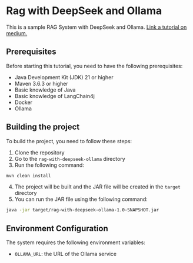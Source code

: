 # Rag with DeepSeek and Ollama
This is a sample RAG System with DeepSeek and Ollama. 
[Link a tutorial on medium.](https://medium.com/@giuseppetrisciuoglio/building-rag-systems-a-complete-guide-to-langchain4j-and-deepseek-r1-e5212aefb8d4)

## Prerequisites
Before starting this tutorial, you need to have the following prerequisites:
- Java Development Kit (JDK) 21 or higher
- Maven 3.6.3 or higher
- Basic knowledge of Java
- Basic knowledge of LangChain4j
- Docker 
- Ollama

## Building the project
To build the project, you need to follow these steps:
1. Clone the repository
2. Go to the `rag-with-deepseek-ollama` directory
3. Run the following command:
```bash
mvn clean install
```
4. The project will be built and the JAR file will be created in the `target` directory
5. You can run the JAR file using the following command:
```bash
java -jar target/rag-with-deepseek-ollama-1.0-SNAPSHOT.jar
```
## Environment Configuration
The system requires the following environment variables:
- `OLLAMA_URL`: the URL of the Ollama service
